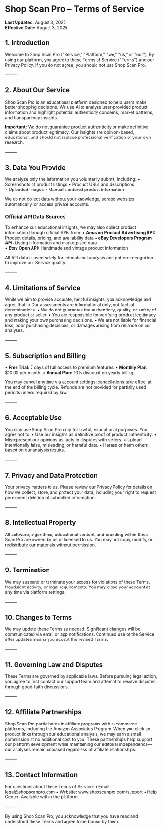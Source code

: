 # Shop Scan Pro – Terms of Service

**Last Updated:** August 3, 2025  
**Effective Date:** August 3, 2025

## 1. Introduction

Welcome to Shop Scan Pro ("Service," "Platform," "we," "us," or "our"). By using our platform, you agree to these Terms of Service ("Terms") and our Privacy Policy. If you do not agree, you should not use Shop Scan Pro.

⸻

## 2. About Our Service

Shop Scan Pro is an educational platform designed to help users make better shopping decisions. We use AI to analyze user-provided product information and highlight potential authenticity concerns, market patterns, and transparency insights.

**Important:** We do not guarantee product authenticity or make definitive claims about product legitimacy. Our insights are opinion-based, educational, and should not replace professional verification or your own research.

⸻

## 3. Data You Provide

We analyze only the information you voluntarily submit, including:
• Screenshots of product listings
• Product URLs and descriptions  
• Uploaded images
• Manually entered product information

We do not collect data without your knowledge, scrape websites automatically, or access private accounts.

### Official API Data Sources
To enhance our educational insights, we may also collect product information through official APIs from:
• **Amazon Product Advertising API:** Product details, pricing, and availability data
• **eBay Developers Program API:** Listing information and marketplace data  
• **Etsy Open API:** Handmade and vintage product information

All API data is used solely for educational analysis and pattern recognition to improve our Service quality.

⸻

## 4. Limitations of Service

While we aim to provide accurate, helpful insights, you acknowledge and agree that:
• Our assessments are informational only, not factual determinations.
• We do not guarantee the authenticity, quality, or safety of any product or seller.
• You are responsible for verifying product legitimacy and making your own purchasing decisions.
• We are not liable for financial loss, poor purchasing decisions, or damages arising from reliance on our analyses.

⸻

## 5. Subscription and Billing

• **Free Trial:** 7 days of full access to premium features.
• **Monthly Plan:** $10.00 per month.
• **Annual Plan:** 10% discount on yearly billing.

You may cancel anytime via account settings; cancellations take effect at the end of the billing cycle. Refunds are not provided for partially used periods unless required by law.

⸻

## 6. Acceptable Use

You may use Shop Scan Pro only for lawful, educational purposes. You agree not to:
• Use our insights as definitive proof of product authenticity.
• Misrepresent our opinions as facts in disputes with sellers.
• Upload intentionally false, misleading, or harmful data.
• Harass or harm others based on our analysis results.

⸻

## 7. Privacy and Data Protection

Your privacy matters to us. Please review our Privacy Policy for details on how we collect, store, and protect your data, including your right to request permanent deletion of submitted information.

⸻

## 8. Intellectual Property

All software, algorithms, educational content, and branding within Shop Scan Pro are owned by us or licensed to us. You may not copy, modify, or redistribute our materials without permission.

⸻

## 9. Termination

We may suspend or terminate your access for violations of these Terms, fraudulent activity, or legal requirements. You may close your account at any time via platform settings.

⸻

## 10. Changes to Terms

We may update these Terms as needed. Significant changes will be communicated via email or app notifications. Continued use of the Service after updates means you accept the revised Terms.

⸻

## 11. Governing Law and Disputes

These Terms are governed by applicable laws. Before pursuing legal action, you agree to first contact our support team and attempt to resolve disputes through good-faith discussions.

⸻

## 12. Affiliate Partnerships

Shop Scan Pro participates in affiliate programs with e-commerce platforms, including the Amazon Associates Program. When you click on product links through our educational analysis, we may earn a small commission at no additional cost to you. These partnerships help support our platform development while maintaining our editorial independence—our analyses remain unbiased regardless of affiliate relationships.

⸻

## 13. Contact Information

For questions about these Terms of Service:
• Email: legal@shopscanpro.com
• Website: www.shopscanpro.com/support
• Help Center: Available within the platform

⸻

By using Shop Scan Pro, you acknowledge that you have read and understood these Terms and agree to be bound by them.